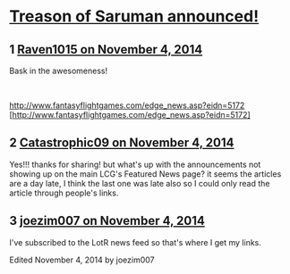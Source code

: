 # [Treason of Saruman announced!](https://community.fantasyflightgames.com/topic/126333-treason-of-saruman-announced/)

## 1 [Raven1015 on November 4, 2014](https://community.fantasyflightgames.com/topic/126333-treason-of-saruman-announced/?do=findComment&comment=1321349)

Bask in the awesomeness!

 

http://www.fantasyflightgames.com/edge_news.asp?eidn=5172 [http://www.fantasyflightgames.com/edge_news.asp?eidn=5172]

## 2 [Catastrophic09 on November 4, 2014](https://community.fantasyflightgames.com/topic/126333-treason-of-saruman-announced/?do=findComment&comment=1321464)

Yes!!! thanks for sharing! but what's up with the announcements not showing up on the main LCG's Featured News page? it seems the articles are a day late, I think the last one was late also so I could only read the article through people's links.

## 3 [joezim007 on November 4, 2014](https://community.fantasyflightgames.com/topic/126333-treason-of-saruman-announced/?do=findComment&comment=1322234)

I've subscribed to the LotR news feed so that's where I get my links.

Edited November 4, 2014 by joezim007

